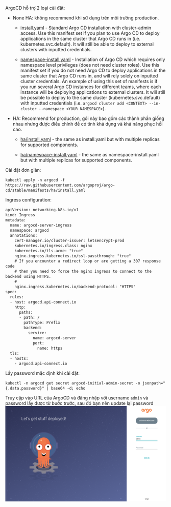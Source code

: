 ArgoCD hỗ trợ 2 loại cài đăt: 
- None HA: không recommend khi sử dụng trên môi trường production.
    -   [install.yaml](https://github.com/argoproj/argo-cd/blob/master/manifests/install.yaml) - Standard Argo CD installation with cluster-admin access. Use this manifest set if you plan to use Argo CD to deploy applications in the same cluster that Argo CD runs in (i.e. kubernetes.svc.default). It will still be able to deploy to external clusters with inputted credentials.

    -   [namespace-install.yaml](https://github.com/argoproj/argo-cd/blob/master/manifests/namespace-install.yaml) - Installation of Argo CD which requires only namespace level privileges (does not need cluster roles). Use this manifest set if you do not need Argo CD to deploy applications in the same cluster that Argo CD runs in, and will rely solely on inputted cluster credentials. An example of using this set of manifests is if you run several Argo CD instances for different teams, where each instance will be deploying applications to external clusters. It will still be possible to deploy to the same cluster (kubernetes.svc.default) with inputted credentials (i.e. `argocd cluster add <CONTEXT> --in-cluster --namespace <YOUR NAMESPACE>`).
- HA: Recommend for production, gói này bao gồm các thành phần giống nhau nhưng được điều chỉnh để có tính khả dụng và khả năng phục hồi cao.
    -   [ha/install.yaml](https://github.com/argoproj/argo-cd/blob/master/manifests/ha/install.yaml) - the same as install.yaml but with multiple replicas for supported components.

    -   [ha/namespace-install.yaml](https://github.com/argoproj/argo-cd/blob/master/manifests/ha/namespace-install.yaml) - the same as namespace-install.yaml but with multiple replicas for supported components.

Cài đặt đơn giản:
```
kubectl apply -n argocd -f https://raw.githubusercontent.com/argoproj/argo-cd/stable/manifests/ha/install.yaml
```
Ingress configuration:
```
apiVersion: networking.k8s.io/v1
kind: Ingress
metadata:
  name: argocd-server-ingress
  namespace: argocd
  annotations:
    cert-manager.io/cluster-issuer: letsencrypt-prod
    kubernetes.io/ingress.class: nginx
    kubernetes.io/tls-acme: "true"
    nginx.ingress.kubernetes.io/ssl-passthrough: "true"
    # If you encounter a redirect loop or are getting a 307 response code 
    # then you need to force the nginx ingress to connect to the backend using HTTPS.
    #
    nginx.ingress.kubernetes.io/backend-protocol: "HTTPS"
spec:
  rules:
  - host: argocd.api-connect.io
    http:
      paths:
      - path: /
        pathType: Prefix
        backend:
          service:
            name: argocd-server
            port:
              name: https
  tls:
  - hosts:
    - argocd.api-connect.io
```

Lấy password mặc định khi cài đặt:
```
kubectl -n argocd get secret argocd-initial-admin-secret -o jsonpath="{.data.password}" | base64 -d; echo
```

Truy cập vào URL của ArgoCD và đăng nhập với username `admin` và password lấy được từ bước trước, sau đó bạn nên update lại password
![alt](../images/argocd_ui.png)



